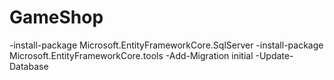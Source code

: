 # GameShop

-install-package Microsoft.EntityFrameworkCore.SqlServer 
-install-package Microsoft.EntityFrameworkCore.tools 
-Add-Migration initial 
-Update-Database